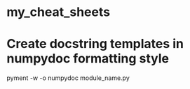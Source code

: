 # my_cheat_sheets

# Create docstring templates in numpydoc formatting style
pyment -w -o numpydoc module_name.py
